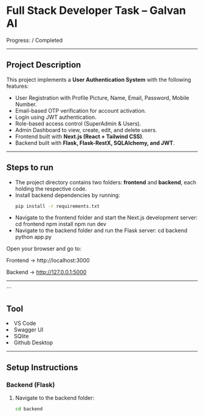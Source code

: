 # Full Stack Developer Task – Galvan AI

Progress: / Completed
<hr />

## Project Description
This project implements a **User Authentication System** with the following features:
- User Registration with Profile Picture, Name, Email, Password, Mobile Number.
- Email-based OTP verification for account activation.
- Login using JWT authentication.
- Role-based access control (SuperAdmin & Users).
- Admin Dashboard to view, create, edit, and delete users.
- Frontend built with **Next.js (React + Tailwind CSS)**.
- Backend built with **Flask, Flask-RestX, SQLAlchemy, and JWT**.

<hr />

## Steps to run
- The project directory contains two folders: **frontend** and **backend**, each holding the respective code.
- Install backend dependencies by running:
  ```bash
  pip install -r requirements.txt
- Navigate to the frontend folder and start the Next.js development server:
cd frontend
npm install
npm run dev
- Navigate to the backend folder and run the Flask server:
cd backend
python app.py

Open your browser and go to:

Frontend → http://localhost:3000

Backend → http://127.0.0.1:5000

<hr /> ```

## Tool
<li>VS Code</li>
<li>   Swagger UI </li>
<li>  SQlite  </li>
<li> Github Desktop   </li>

<hr />

## Setup Instructions

### Backend (Flask)
1. Navigate to the backend folder:
   ```bash
   cd backend



